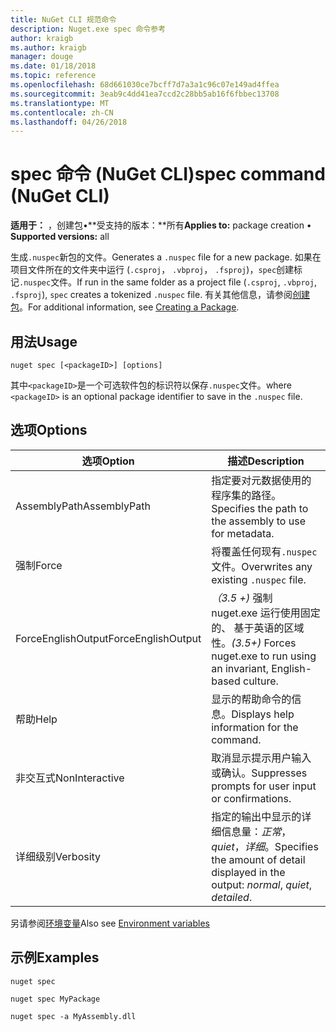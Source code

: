 ```yaml
---
title: NuGet CLI 规范命令
description: Nuget.exe spec 命令参考
author: kraigb
ms.author: kraigb
manager: douge
ms.date: 01/18/2018
ms.topic: reference
ms.openlocfilehash: 68d661030ce7bcff7d7a3a1c96c07e149ad4ffea
ms.sourcegitcommit: 3eab9c4dd41ea7ccd2c28bb5ab16f6fbbec13708
ms.translationtype: MT
ms.contentlocale: zh-CN
ms.lasthandoff: 04/26/2018
---
```

# <a name="spec-command-nuget-cli"></a><span data-ttu-id="6230b-103">spec 命令 (NuGet CLI)</span><span class="sxs-lookup"><span data-stu-id="6230b-103">spec command (NuGet CLI)</span></span>

<span data-ttu-id="6230b-104">**适用于：** ，创建包&bullet;**受支持的版本：**所有</span><span class="sxs-lookup"><span data-stu-id="6230b-104">**Applies to:** package creation &bullet; **Supported versions:** all</span></span>

<span data-ttu-id="6230b-105">生成`.nuspec`新包的文件。</span><span class="sxs-lookup"><span data-stu-id="6230b-105">Generates a `.nuspec` file for a new package.</span></span> <span data-ttu-id="6230b-106">如果在项目文件所在的文件夹中运行 (`.csproj`， `.vbproj`， `.fsproj`)，`spec`创建标记`.nuspec`文件。</span><span class="sxs-lookup"><span data-stu-id="6230b-106">If run in the same folder as a project file (`.csproj`, `.vbproj`, `.fsproj`), `spec` creates a tokenized `.nuspec` file.</span></span> <span data-ttu-id="6230b-107">有关其他信息，请参阅[创建包](../create-packages/creating-a-package.md)。</span><span class="sxs-lookup"><span data-stu-id="6230b-107">For additional information, see [Creating a Package](../create-packages/creating-a-package.md).</span></span>

## <a name="usage"></a><span data-ttu-id="6230b-108">用法</span><span class="sxs-lookup"><span data-stu-id="6230b-108">Usage</span></span>

```cli
nuget spec [<packageID>] [options]
```

<span data-ttu-id="6230b-109">其中`<packageID>`是一个可选软件包的标识符以保存`.nuspec`文件。</span><span class="sxs-lookup"><span data-stu-id="6230b-109">where `<packageID>` is an optional package identifier to save in the `.nuspec` file.</span></span>

## <a name="options"></a><span data-ttu-id="6230b-110">选项</span><span class="sxs-lookup"><span data-stu-id="6230b-110">Options</span></span>

| <span data-ttu-id="6230b-111">选项</span><span class="sxs-lookup"><span data-stu-id="6230b-111">Option</span></span> | <span data-ttu-id="6230b-112">描述</span><span class="sxs-lookup"><span data-stu-id="6230b-112">Description</span></span> |
| --- | --- |
| <span data-ttu-id="6230b-113">AssemblyPath</span><span class="sxs-lookup"><span data-stu-id="6230b-113">AssemblyPath</span></span> | <span data-ttu-id="6230b-114">指定要对元数据使用的程序集的路径。</span><span class="sxs-lookup"><span data-stu-id="6230b-114">Specifies the path to the assembly to use for metadata.</span></span> |
| <span data-ttu-id="6230b-115">强制</span><span class="sxs-lookup"><span data-stu-id="6230b-115">Force</span></span> | <span data-ttu-id="6230b-116">将覆盖任何现有`.nuspec`文件。</span><span class="sxs-lookup"><span data-stu-id="6230b-116">Overwrites any existing `.nuspec` file.</span></span> |
| <span data-ttu-id="6230b-117">ForceEnglishOutput</span><span class="sxs-lookup"><span data-stu-id="6230b-117">ForceEnglishOutput</span></span> | <span data-ttu-id="6230b-118">*（3.5 +)* 强制 nuget.exe 运行使用固定的、 基于英语的区域性。</span><span class="sxs-lookup"><span data-stu-id="6230b-118">*(3.5+)* Forces nuget.exe to run using an invariant, English-based culture.</span></span> |
| <span data-ttu-id="6230b-119">帮助</span><span class="sxs-lookup"><span data-stu-id="6230b-119">Help</span></span> | <span data-ttu-id="6230b-120">显示的帮助命令的信息。</span><span class="sxs-lookup"><span data-stu-id="6230b-120">Displays help information for the command.</span></span> |
| <span data-ttu-id="6230b-121">非交互式</span><span class="sxs-lookup"><span data-stu-id="6230b-121">NonInteractive</span></span> | <span data-ttu-id="6230b-122">取消显示提示用户输入或确认。</span><span class="sxs-lookup"><span data-stu-id="6230b-122">Suppresses prompts for user input or confirmations.</span></span> |
| <span data-ttu-id="6230b-123">详细级别</span><span class="sxs-lookup"><span data-stu-id="6230b-123">Verbosity</span></span> | <span data-ttu-id="6230b-124">指定的输出中显示的详细信息量：*正常*， *quiet*，*详细*。</span><span class="sxs-lookup"><span data-stu-id="6230b-124">Specifies the amount of detail displayed in the output: *normal*, *quiet*, *detailed*.</span></span> |

<span data-ttu-id="6230b-125">另请参阅[环境变量](cli-ref-environment-variables.md)</span><span class="sxs-lookup"><span data-stu-id="6230b-125">Also see [Environment variables](cli-ref-environment-variables.md)</span></span>

## <a name="examples"></a><span data-ttu-id="6230b-126">示例</span><span class="sxs-lookup"><span data-stu-id="6230b-126">Examples</span></span>

```cli
nuget spec

nuget spec MyPackage

nuget spec -a MyAssembly.dll
```

